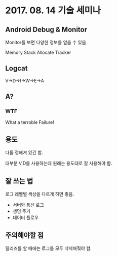 # 2017. 08. 14 기술 세미나

## Android Debug & Monitor

Monitor를 보면 다양한 정보를 얻을 수 있음

Memory Stack Allocate Tracker

## Logcat

V->D->I->W->E->A

## A?

### WTF
What a terroble Failure!

## 용도

다들 정해져 있긴 함.

대부분 V,D를 사용하는데 원래는 용도대로 잘 사용해야 함.

## 잘 쓰는 법

로그 레벨별 색상을 다르게 하면 좋음.

- 서버와 통신 로그
- 생명 주기
- 데이터 플로우

## 주의해야할 점

릴리즈를 할 때에는 로그를 모두 삭제해줘야 함.